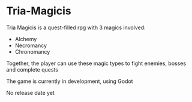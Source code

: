 # Tria-Magicis

Tria Magicis is a quest-filled rpg with 3 magics involved:
- Alchemy
- Necromancy
- Chronomancy

Together, the player can use these magic types to fight enemies, bosses and complete quests

The game is currently in development, using Godot

No release date yet
